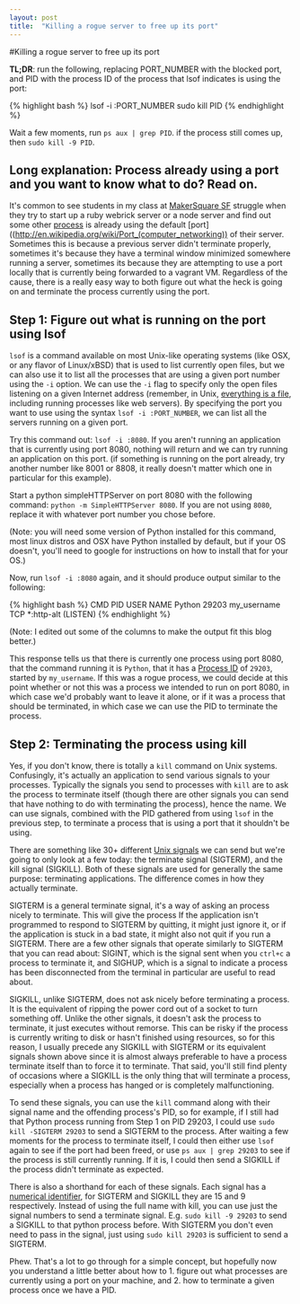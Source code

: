 ```yaml
---
layout: post
title:  "Killing a rogue server to free up its port"
---
```

#Killing a rogue server to free up its port

**TL;DR**:
run the following, replacing PORT_NUMBER with the blocked port, and PID with the process ID of the process that lsof indicates is using the port:

{% highlight bash %}
lsof -i :PORT_NUMBER
sudo kill PID
{% endhighlight %}

Wait a few moments, run `ps aux | grep PID`. if the process still comes up, then `sudo kill -9 PID`.

## Long explanation: Process already using a port and you want to know what to do? Read on.
It's common to see students in my class at [MakerSquare SF](http://www.makersquare.com) struggle when they try to start up a ruby webrick server or a node server and find out some other [process](http://en.wikipedia.org/wiki/Process_(computing)) is already using the default [port]((http://en.wikipedia.org/wiki/Port_(computer_networking)) of their server.  Sometimes this is because a previous server didn't terminate properly, sometimes it's because they have a terminal window minimized somewhere running a server, sometimes its because they are attempting to use a port locally that is currently being forwarded to a vagrant VM. Regardless of the cause, there is a really easy way to both figure out what the heck is going on and terminate the process currently using the port.

## Step 1: Figure out what is running on the port using lsof
`lsof` is a command available on most Unix-like operating systems (like OSX, or any flavor of Linux/xBSD) that is used to list currently open files, but we can also use it to list all the processes that are using a given port number using the `-i` option. We can use the `-i` flag to specify only the open files listening on a given Internet address (remember, in Unix, [everything is a file](http://en.wikipedia.org/wiki/Everything_is_a_file), including running processes like web servers). By specifying the port you want to use using the syntax `lsof -i :PORT_NUMBER`, we can list all the servers running on a given port.

Try this command out: `lsof -i :8080`. If you aren't running an application that is currently using port 8080, nothing will return and we can try running an application on this port. (if something is running on the port already, try another number like 8001 or 8808, it really doesn't matter which one in particular for this example).

Start a python simpleHTTPServer on port 8080 with the following command: `python -m SimpleHTTPServer 8080`. If you are not using `8080`, replace it with whatever port number you chose before.

(Note: you will need some version of Python installed for this command, most linux distros and OSX have Python installed by default, but if your OS doesn't, you'll need to google for instructions on how to install that for your OS.)

Now, run `lsof -i :8080` again, and it should produce output similar to the following:

{% highlight bash %}
CMD     PID   USER         NAME
Python  29203 my_username  TCP *:http-alt (LISTEN)
{% endhighlight %}

(Note: I edited out some of the columns to make the output fit this blog better.)

This response tells us that there is currently one process using port 8080, that the command running it is `Python`, that it has a [Process ID](http://en.wikipedia.org/wiki/Process_identifier) of `29203`, started by `my_username`. If this was a rogue process, we could decide at this point whether or not this was a process we intended to run on port 8080, in which case we'd probably want to leave it alone, or if it was a process that should be terminated, in which case we can use the PID to terminate the process.

## Step 2: Terminating the process using kill
Yes, if you don't know, there is totally a `kill` command on Unix systems. Confusingly, it's actually an application to send various signals to your processes. Typically the signals you send to processes with `kill` are to ask the process to terminate itself (though there are other signals you can send that have nothing to do with terminating the process), hence the name. We can use signals, combined with the PID gathered from using `lsof` in the previous step, to terminate a process that is using a port that it shouldn't be using.

There are something like 30+ different [Unix signals](http://en.wikipedia.org/wiki/Unix_signal) we can send but we're going to only look at a few today: the terminate signal (SIGTERM), and the kill signal (SIGKILL). Both of these signals are used for generally the same purpose: terminating applications. The difference comes in how they actually terminate.

SIGTERM is a general terminate signal, it's a way of asking an process nicely to terminate. This will give the process  If the application isn't programmed to respond to SIGTERM by quitting, it might just ignore it, or if the application is stuck in a bad state, it might also not quit if you run a SIGTERM. There are a few other signals that operate similarly to SIGTERM that you can read about: SIGINT, which is the signal sent when you `ctrl+c` a process to terminate it, and SIGHUP, which is a signal to indicate a process has been disconnected from the terminal in particular are useful to read about.

SIGKILL, unlike SIGTERM, does not ask nicely before terminating a process. It is the equivalent of ripping the power cord out of a socket to turn something off. Unlike the other signals, it doesn't ask the process to terminate, it just executes without remorse. This can be risky if the process is currently writing to disk or hasn't finished using resources, so for this reason, I usually precede any SIGKILL with SIGTERM or its equivalent signals shown above since it is almost always preferable to have a process terminate itself than to force it to terminate. That said, you'll still find plenty of occasions where a SIGKILL is the only thing that will terminate a process, especially when a process has hanged or is completely malfunctioning.

To send these signals, you can use the `kill` command along with their signal name and the offending process's PID, so for example, if I still had that Python process running from Step 1 on PID 29203, I could use `sudo kill -SIGTERM 29203` to send a SIGTERM to the process. After waiting a few moments for the process to terminate itself, I could then either use `lsof` again to see if the port had been freed, or use `ps aux | grep 29203` to see if the process is still currently running. If it is, I could then send a SIGKILL if the process didn't terminate as expected.

There is also a shorthand for each of these signals. Each signal has a [numerical identifier](http://people.cs.pitt.edu/~alanjawi/cs449/code/shell/UnixSignals.htm), for SIGTERM and SIGKILL they are 15 and 9 respectively. Instead of using the full name with kill, you can use just the signal numbers to send a terminate signal. E.g. `sudo kill -9 29203` to send a SIGKILL to that python process before. With SIGTERM you don't even need to pass in the signal, just using `sudo kill 29203` is sufficient to send a SIGTERM.

Phew. That's a lot to go through for a simple concept, but hopefully now you understand a little better about how to 1. figure out what processes are currently using a port on your machine, and 2. how to terminate a given process once we have a PID.
